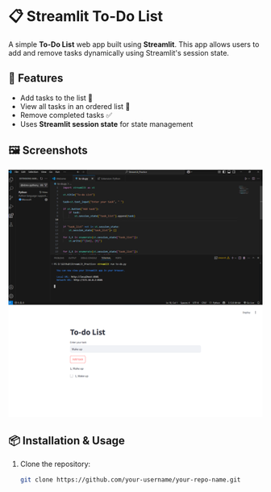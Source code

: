 # 📋 Streamlit To-Do List

A simple **To-Do List** web app built using **Streamlit**. This app allows users to add and remove tasks dynamically using Streamlit's session state.

## 🚀 Features
- Add tasks to the list 📌
- View all tasks in an ordered list 📜
- Remove completed tasks ✅
- Uses **Streamlit session state** for state management

## 🖼 Screenshots
![To-Do List Screenshot 1](streamlit-1.png)
![To-Do List Screenshot 2](streamlit-2.png)

## 📦 Installation & Usage
1. Clone the repository:
   ```sh
   git clone https://github.com/your-username/your-repo-name.git
